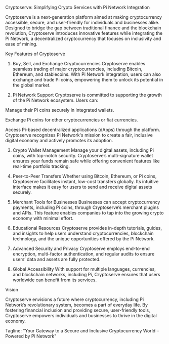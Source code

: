 Cryptoserve: Simplifying Crypto Services with Pi Network Integration

Cryptoserve is a next-generation platform aimed at making cryptocurrency accessible, secure, and user-friendly for individuals and businesses alike. Designed to bridge the gap between traditional finance and the blockchain revolution, Cryptoserve introduces innovative features while integrating the Pi Network, a decentralized cryptocurrency that focuses on inclusivity and ease of mining.

Key Features of Cryptoserve

1. Buy, Sell, and Exchange Cryptocurrencies
Cryptoserve enables seamless trading of major cryptocurrencies, including Bitcoin, Ethereum, and stablecoins. With Pi Network integration, users can also exchange and trade Pi coins, empowering them to unlock its potential in the global market.


2. Pi Network Support
Cryptoserve is committed to supporting the growth of the Pi Network ecosystem. Users can:

Manage their Pi coins securely in integrated wallets.

Exchange Pi coins for other cryptocurrencies or fiat currencies.

Access Pi-based decentralized applications (dApps) through the platform.
Cryptoserve recognizes Pi Network's mission to create a fair, inclusive digital economy and actively promotes its adoption.



3. Crypto Wallet Management
Manage your digital assets, including Pi coins, with top-notch security. Cryptoserve’s multi-signature wallet ensures your funds remain safe while offering convenient features like real-time portfolio tracking.


4. Peer-to-Peer Transfers
Whether using Bitcoin, Ethereum, or Pi coins, Cryptoserve facilitates instant, low-cost transfers globally. Its intuitive interface makes it easy for users to send and receive digital assets securely.


5. Merchant Tools for Businesses
Businesses can accept cryptocurrency payments, including Pi coins, through Cryptoserve’s merchant plugins and APIs. This feature enables companies to tap into the growing crypto economy with minimal effort.


6. Educational Resources
Cryptoserve provides in-depth tutorials, guides, and insights to help users understand cryptocurrencies, blockchain technology, and the unique opportunities offered by the Pi Network.


7. Advanced Security and Privacy
Cryptoserve employs end-to-end encryption, multi-factor authentication, and regular audits to ensure users’ data and assets are fully protected.


8. Global Accessibility
With support for multiple languages, currencies, and blockchain networks, including Pi, Cryptoserve ensures that users worldwide can benefit from its services.



Vision

Cryptoserve envisions a future where cryptocurrency, including Pi Network’s revolutionary system, becomes a part of everyday life. By fostering financial inclusion and providing secure, user-friendly tools, Cryptoserve empowers individuals and businesses to thrive in the digital economy.

Tagline:
"Your Gateway to a Secure and Inclusive Cryptocurrency World – Powered by Pi Network"

